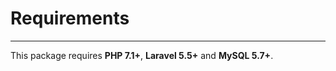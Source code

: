 # Requirements

---

<a name="section-1"></a>
This package requires **PHP 7.1+**, **Laravel 5.5+** and **MySQL 5.7+**.
